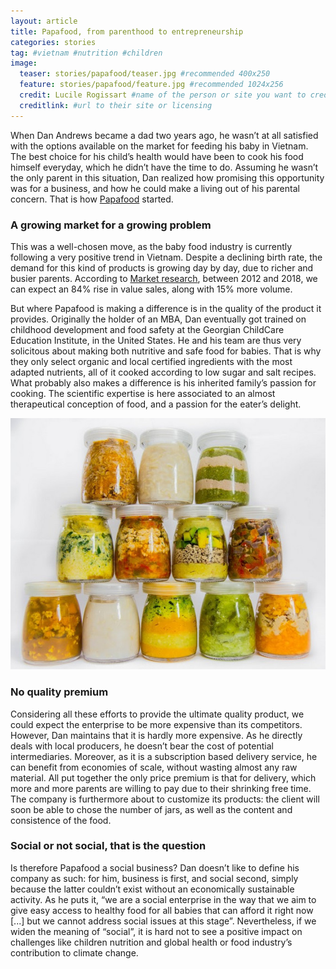```yaml
---
layout: article
title: Papafood, from parenthood to entrepreneurship
categories: stories
tag: #vietnam #nutrition #children
image:
  teaser: stories/papafood/teaser.jpg #recommended 400x250
  feature: stories/papafood/feature.jpg #recommended 1024x256
  credit: Lucile Rogissart #name of the person or site you want to credit
  creditlink: #url to their site or licensing
---
```


When Dan Andrews became a dad two years ago, he wasn’t at all satisfied with the options available on the market for feeding his baby in Vietnam. The best choice for his child’s health would have been to cook his food himself everyday, which he didn’t have the time to do. Assuming he wasn’t the only parent in this situation, Dan realized how promising this opportunity was for a business, and how he could make a living out of his parental concern. That is how [Papafood](http://papafood.net/en/) started.

<h3>A growing market for a growing problem</h3>

This was a well-chosen move, as the baby food industry is currently following a very positive trend in Vietnam. Despite a declining birth rate, the demand for this kind of products is growing day by day, due to richer and busier parents. According to [Market research](http://www.rnrmarketresearch.com/baby-food-vietnam-market-report.html), between 2012 and 2018, we can expect an 84% rise in value sales, along with 15% more volume.

But where Papafood is making a difference is in the quality of the product it provides. Originally the holder of an MBA, Dan eventually got trained on childhood development and food safety at the Georgian ChildCare Education Institute, in the United States. He and his team are thus very solicitous about making both nutritive and safe food for babies. That is why they only select organic and local certified ingredients with the most adapted nutrients, all of it cooked according to low sugar and salt recipes. What probably also makes a difference is his inherited family’s passion for cooking. The scientific expertise is here associated to an almost therapeutical conception of food, and a passion for the eater’s delight.

<img src="/images/stories/papafood/jars.jpg">

<h3>No quality premium</h3>

Considering all these efforts to provide the ultimate quality product, we could expect the enterprise to be more expensive than its competitors. However, Dan maintains that it is hardly more expensive. As he directly deals with local producers, he doesn’t bear the cost of potential intermediaries. Moreover, as it is a subscription based delivery service, he can benefit from economies of scale, without wasting almost any raw material. All put together the only price premium is that for delivery, which more and more parents are willing to pay due to their shrinking free time. The company is furthermore about to customize its products: the client will soon be able to chose the number of jars, as well as the content and consistence of the food.

<h3>Social or not social, that is the question</h3>

Is therefore Papafood a social business? Dan doesn’t like to define his company as such: for him, business is first, and social second, simply because the latter couldn’t exist without an economically sustainable activity. As he puts it, “we are a social enterprise in the way that we aim to give easy access to healthy food for all babies that can afford it right now [...] but we cannot address social issues at this stage”. Nevertheless, if we widen the meaning of “social”, it is hard not to see a positive impact on challenges like children nutrition and global health or food industry’s contribution to climate change. 
